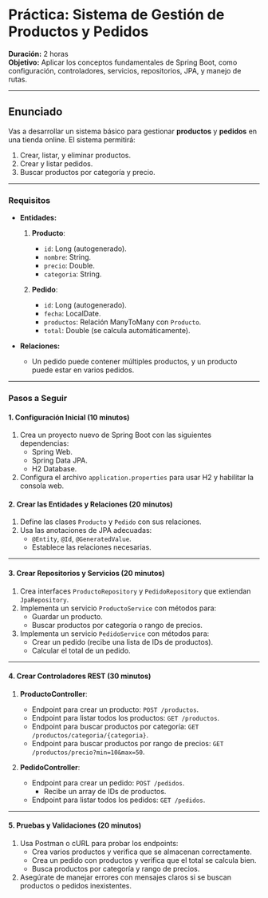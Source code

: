 
# **Práctica: Sistema de Gestión de Productos y Pedidos**
**Duración:** 2 horas  
**Objetivo:** Aplicar los conceptos fundamentales de Spring Boot, como configuración, controladores, servicios, repositorios, JPA, y manejo de rutas.

---

## **Enunciado**

Vas a desarrollar un sistema básico para gestionar **productos** y **pedidos** en una tienda online. El sistema permitirá:  
1. Crear, listar, y eliminar productos.  
2. Crear y listar pedidos.  
3. Buscar productos por categoría y precio.  

---

### **Requisitos**
- **Entidades:**  
  1. **Producto**:
     - `id`: Long (autogenerado).
     - `nombre`: String.
     - `precio`: Double.
     - `categoria`: String.

  2. **Pedido**:
     - `id`: Long (autogenerado).
     - `fecha`: LocalDate.
     - `productos`: Relación ManyToMany con `Producto`.
     - `total`: Double (se calcula automáticamente).

- **Relaciones:**  
  - Un pedido puede contener múltiples productos, y un producto puede estar en varios pedidos.

---

### **Pasos a Seguir**

#### **1. Configuración Inicial (10 minutos)**
1. Crea un proyecto nuevo de Spring Boot con las siguientes dependencias:
   - Spring Web.
   - Spring Data JPA.
   - H2 Database.
2. Configura el archivo `application.properties` para usar H2 y habilitar la consola web.

#### **2. Crear las Entidades y Relaciones (20 minutos)**
1. Define las clases `Producto` y `Pedido` con sus relaciones.
2. Usa las anotaciones de JPA adecuadas:
   - `@Entity`, `@Id`, `@GeneratedValue`.
   - Establece las relaciones necesarias.

---

#### **3. Crear Repositorios y Servicios (20 minutos)**
1. Crea interfaces `ProductoRepository` y `PedidoRepository` que extiendan `JpaRepository`.
2. Implementa un servicio `ProductoService` con métodos para:
   - Guardar un producto.
   - Buscar productos por categoría o rango de precios.
3. Implementa un servicio `PedidoService` con métodos para:
   - Crear un pedido (recibe una lista de IDs de productos).
   - Calcular el total de un pedido.

---

#### **4. Crear Controladores REST (30 minutos)**
1. **ProductoController**:
   - Endpoint para crear un producto: `POST /productos`.
   - Endpoint para listar todos los productos: `GET /productos`.
   - Endpoint para buscar productos por categoría: `GET /productos/categoria/{categoria}`.
   - Endpoint para buscar productos por rango de precios: `GET /productos/precio?min=10&max=50`.

2. **PedidoController**:
   - Endpoint para crear un pedido: `POST /pedidos`.
     - Recibe un array de IDs de productos.
   - Endpoint para listar todos los pedidos: `GET /pedidos`.

---

#### **5. Pruebas y Validaciones (20 minutos)**
1. Usa Postman o cURL para probar los endpoints:
   - Crea varios productos y verifica que se almacenan correctamente.
   - Crea un pedido con productos y verifica que el total se calcula bien.
   - Busca productos por categoría y rango de precios.
2. Asegúrate de manejar errores con mensajes claros si se buscan productos o pedidos inexistentes.
